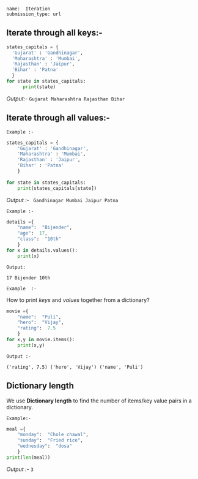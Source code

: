 ```ngMeta
name:  Iteration
submission_type: url
```

## Iterate through all keys:-
 
  ```python
states_capitals = {
    'Gujarat' : 'Gandhinagar',
    'Maharashtra' : 'Mumbai',
    'Rajasthan' : 'Jaipur',
    'Bihar' : 'Patna'
    }
for state in states_capitals:
    	print(state)
 ```

*Output:-*
`Gujarat Maharashtra Rajasthan Bihar`


## Iterate through all values:-

`Example :-`

```python 
states_capitals = {
    'Gujarat' : 'Gandhinagar',
    'Maharashtra' : 'Mumbai',
    'Rajasthan' : 'Jaipur',
    'Bihar' : 'Patna'
    }
    
for state in states_capitals:
    print(states_capitals[state])
 ```

*Output :-*
   ` Gandhinagar
   	 Mumbai
   	 Jaipur
   	 Patna`

`Example :-`


```python
details ={
	"name":  "Bijender",
	"age":  17,
	"class":  "10th"
	}
for x in details.values():
	print(x)
 ```


`Output: `


`17
Bijender
10th
`


`Example  :-`

How to print *keys* and *values* together from a dictionary?


```python
movie ={
	"name":  "Puli",
	"hero":  "Vijay",
	"rating":  7.5
	}
for x,y in movie.items():
	print(x,y)
 ```

`Output :-`

`('rating', 7.5)
('hero', 'Vijay')
('name', 'Puli')
`
   

## Dictionary length

We use **Dictionary length** to find the number of items/key value pairs in a dictionary.

`Example:- `


```python
meal ={
	"monday":  "Chole chawal",
	"sunday":  "Fried rice",
	"wednesday":  "dosa"
	}
print(len(meal))
 ```

*Output :-*
   `3`
